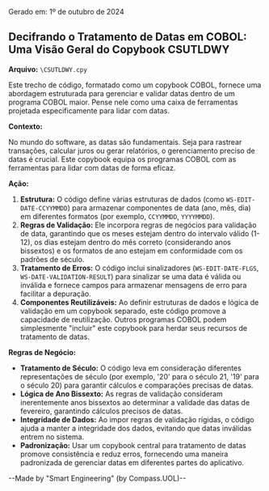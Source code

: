 Gerado em: 1º de outubro de 2024

##  Decifrando o Tratamento de Datas em COBOL: Uma Visão Geral do Copybook CSUTLDWY

**Arquivo:**  `\CSUTLDWY.cpy`

Este trecho de código, formatado como um copybook COBOL, fornece uma abordagem estruturada para gerenciar e validar datas dentro de um programa COBOL maior. Pense nele como uma caixa de ferramentas projetada especificamente para lidar com datas.

**Contexto:**

No mundo do software, as datas são fundamentais. Seja para rastrear transações, calcular juros ou gerar relatórios, o gerenciamento preciso de datas é crucial. Este copybook equipa os programas COBOL com as ferramentas para lidar com datas de forma eficaz.

**Ação:**

1. **Estrutura:** O código define várias estruturas de dados (como `WS-EDIT-DATE-CCYYMMDD`) para armazenar componentes de data (ano, mês, dia) em diferentes formatos (por exemplo, `CCYYMMDD`, `YYYYMMDD`).
2. **Regras de Validação:** Ele incorpora regras de negócios para validação de data, garantindo que os meses estejam dentro do intervalo válido (1-12), os dias estejam dentro do mês correto (considerando anos bissextos) e os formatos de ano estejam em conformidade com os padrões de século.
3. **Tratamento de Erros:** O código inclui sinalizadores (`WS-EDIT-DATE-FLGS`, `WS-DATE-VALIDATION-RESULT`) para sinalizar se uma data é válida ou inválida e fornece campos para armazenar mensagens de erro para facilitar a depuração.
4. **Componentes Reutilizáveis:** Ao definir estruturas de dados e lógica de validação em um copybook separado, este código promove a capacidade de reutilização. Outros programas COBOL podem simplesmente "incluir" este copybook para herdar seus recursos de tratamento de datas.

**Regras de Negócio:**

* **Tratamento de Século:** O código leva em consideração diferentes representações de século (por exemplo, '20' para o século 21, '19' para o século 20) para garantir cálculos e comparações precisas de datas.
* **Lógica de Ano Bissexto:** As regras de validação consideram inerentemente anos bissextos ao determinar a validade das datas de fevereiro, garantindo cálculos precisos de datas.
* **Integridade de Dados:** Ao impor regras de validação rígidas, o código ajuda a manter a integridade dos dados, evitando que datas inválidas entrem no sistema.
* **Padronização:** Usar um copybook central para tratamento de datas promove consistência e reduz erros, fornecendo uma maneira padronizada de gerenciar datas em diferentes partes do aplicativo.

--Made by "Smart Engineering" (by Compass.UOL)--
